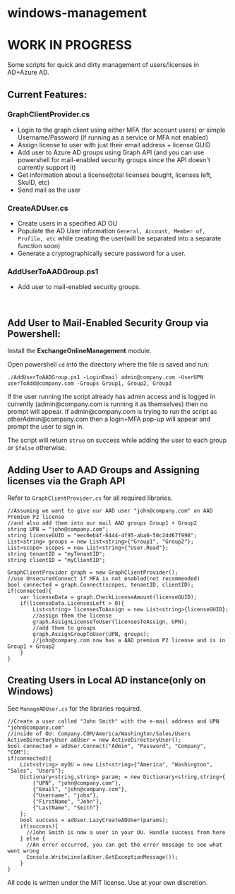 # windows-management
<h1>WORK IN PROGRESS</h1>
<p>Some scripts for quick and dirty management of users/licenses in AD+Azure AD.</p>
<h2>Current Features:</h2>
<h3>GraphClientProvider.cs</h3>
<ul>
  <li>Login to the graph client using either MFA (for account users) or simple Username/Password (if running as a service or MFA not enabled)</li>
  <li>Assign license to user with just their email address + license GUID</li>
  <li>Add user to Azure AD groups using Graph API (and you can use powershell for mail-enabled security groups since the API doesn't currently support it)</li>
  <li>Get information about a license(total licenses bought, licenses left, SkuID, etc)</li>
  <li>Send mail as the user</li>
</ul>
<h3>CreateADUser.cs</h3>
<ul>
  <li>Create users in a specified AD OU</li>
  <li>Populate the AD User information <code>General, Account, Member of, Profile, etc</code> while creating the user(will be separated into a separate function soon)</li>
  <li>Generate a cryptographically secure password for a user.</li>
</ul>
<h3>AddUserToAADGroup.ps1</h3>
<ul>
  <li>Add user to mail-enabled security groups.</li>
</ul>
<br>

<h2>Add User to Mail-Enabled Security Group via Powershell:</h2>
<p>Install the <strong>ExchangeOnlineManagement</strong> module.</p>
<p>Open powershell <code>cd</code> into the directory where the file is saved and run:</p>

```
./AddUserToAADGroup.ps1 -LoginEmail admin@company.com -UserUPN userToAdd@company.com -Groups Group1, Group2, Group3
```

<p> If the user running the script already has admin access and is logged in currently (admin@company.com is running it as themselves) then no prompt will appear. If admin@company.com is trying to run the script as otherAdmin@company.com then a login+MFA pop-up will appear and prompt the user to sign in.</p>
<p>The script will return <code>$true</code> on success while adding the user to each group or <code>$false</code> otherwise.</p>

<h2>Adding User to AAD Groups and Assigning licenses via the Graph API</h2>
<p>Refer to <code>GraphClientProvider.cs</code> for all required libraries.</p>

```
//Assuming we want to give our AAD user "john@company.com" an AAD Premium P2 license
//and also add them into our mail AAD groups Group1 + Group2
string UPN = "john@company.com";
string licenseGUID = "eec0eb4f-6444-4f95-aba0-50c24d67f998";
List<string> groups = new List<string>{"Group1", "Group2"};
List<scope> scopes = new List<string>{"User.Read"};
string tenantID = "myTenantID";
string clientID = "myClientID";

GraphClientProvider graph = new GraphClientProvider();
//use UnsecuredConnect if MFA is not enabled(not recommended)
bool connected = graph.Connect(scopes, tenantID, clientID);
if(connected){
    var licenseData = graph.CheckLicenseAmount(licenseGUID);
    if(licenseData.LicensesLeft > 0){
        List<string> licensesToAssign = new List<string>{licenseGUID};
        //assign them the license
        graph.AssignLicenseToUser(licensesToAssign, UPN);
        //add them to groups
        graph.AssignGroupToUser(UPN, groups);
        //john@company.com now has a AAD premium P2 license and is in Group1 + Group2
    }
}
```


<h2>Creating Users in Local AD instance(only on Windows)</h2>
<p>See <code>ManageADUser.cs</code> for the libraries required.</p>

```
//Create a user called "John Smith" with the e-mail address and UPN "john@company.com"
//inside of OU: Company.COM/America/Washington/Sales/Users
ActiveDirectoryUser adUser = new ActiveDirectoryUser();
bool connected = adUser.Connect("Admin", "Password", "Company", "COM");
if(connected){
    List<string> myOU = new List<string>{"America", "Washington", "Sales", "Users"};
    Dictionary<string,string> param; = new Dictionary<string,string>{
        {"UPN", "john@company.com"},
        {"Email", "john@company.com"},
        {"Username", "john"},
        {"FirstName", "John"},
        {"LastName", "Smith"}
    };
    bool success = adUser.LazyCreateADUser(params);
    if(success){
      //John Smith is now a user in your OU. Handle success from here
    } else {
      //An error occurred, you can get the error message to see what went wrong
      Console.WriteLine(adUser.GetExceptionMessage());
    }
}  
```

<p>All code is written under the MIT license. Use at your own discretion.</p>
